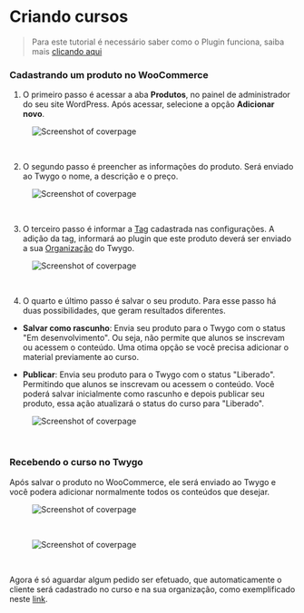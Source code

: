 # Criando cursos

> Para este tutorial é necessário saber como o Plugin funciona, saiba mais [clicando aqui](/pages/primeiros_passos/como_funciona)

### Cadastrando um produto no WooCommerce

1. O primeiro passo é acessar a aba <strong>Produtos</strong>, no painel de administrador do seu site WordPress. Após acessar, selecione a opção <strong>Adicionar novo</strong>.

<figure class="thumbnails">
  <img src="_media/add_prod.png" alt="Screenshot of coverpage" title="Adicionando produto">
</figure>

<br/>

2. O segundo passo é preencher as informações do produto. Será enviado ao Twygo o nome, a descrição e o preço.

<figure class="thumbnails">
  <img src="_media/add_product_infos.png" alt="Screenshot of coverpage" title="Adicionando as informações do produto">
</figure>

<br/>

3. O terceiro passo é informar a [Tag](/pages/configuracoes/configuracoes.md#Adicionando-a-Tag) cadastrada nas configurações. A adição da tag, informará ao plugin que este produto deverá ser enviado a sua [Organização](/pages/configuracoes/configuracoes.md#Adicionando-o-ID-da-Organização) do Twygo.

<figure class="thumbnails">
  <img src="_media/add_tag.png" alt="Screenshot of coverpage" title="Adicionando a tag">
</figure>

<br/>

4. O quarto e último passo é salvar o seu produto. Para esse passo há duas possibilidades, que geram resultados diferentes.

- <strong>Salvar como rascunho</strong>: Envia seu produto para o Twygo com o status "Em desenvolvimento". Ou seja, não permite que alunos se inscrevam ou acessem o conteúdo. Uma otima opção se você precisa adicionar o material previamente ao curso.

- <strong>Publicar</strong>: Envia seu produto para o Twygo com o status "Liberado". Permitindo que alunos se inscrevam ou acessem o conteúdo. Você poderá salvar inicialmente como rascunho e depois publicar seu produto, essa ação atualizará o status do curso para "Liberado".

<figure class="thumbnails">
  <img src="_media/save_product.png" alt="Screenshot of coverpage" title="Adicionando a tag">
</figure>

<br/>

### Recebendo o curso no Twygo

Após salvar o produto no WooCommerce, ele será enviado ao Twygo e você podera adicionar normalmente todos os conteúdos que desejar.

<figure class="thumbnails">
  <img src="_media/twygo_course.png" alt="Screenshot of coverpage" title="Adicionando a tag">
</figure>

<br/>

<figure class="thumbnails">
  <img src="_media/edit_course.png" alt="Screenshot of coverpage" title="Adicionando a tag">
</figure>

<br/>

Agora é só aguardar algum pedido ser efetuado, que automaticamente o cliente será cadastrado no curso e na sua organização, como exemplificado neste [link](/pages/utilizacao/criando_participantes.md#Criando-participantes).